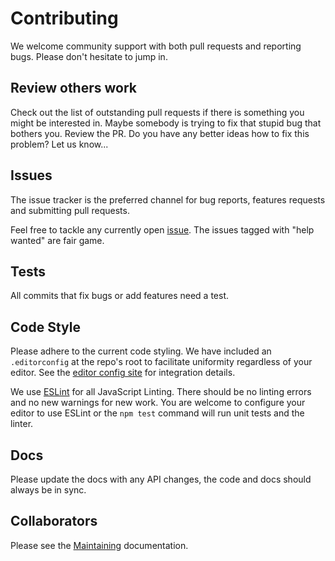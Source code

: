 # Contributing

We welcome community support with both pull requests and reporting bugs. Please
don't hesitate to jump in.

## Review others work

Check out the list of outstanding pull requests if there is something you might
be interested in. Maybe somebody is trying to fix that stupid bug that bothers
you. Review the PR. Do you have any better ideas how to fix this problem? Let us
know...

## Issues

The issue tracker is the preferred channel for bug reports, features requests
and submitting pull requests.

Feel free to tackle any currently open [issue][issues]. The issues tagged with
"help wanted" are fair game.

## Tests

All commits that fix bugs or add features need a test.

## Code Style

Please adhere to the current code styling. We have included an `.editorconfig`
at the repo's root to facilitate uniformity regardless of your editor. See the
[editor config site][editorconfig] for integration details.

We use [ESLint][eslint] for all JavaScript Linting. There should be no linting
errors and no new warnings for new work. You are welcome to configure your
editor to use ESLint or the `npm test` command will run unit tests and the
linter.

## Docs

Please update the docs with any API changes, the code and docs should always be
in sync.

## Collaborators

Please see the [Maintaining](./MAINTAINING.md) documentation.

[issues]: https://github.com/BlessCSS/bless/issues

[editorconfig]: http://editorconfig.org
[eslint]: http://eslint.org
